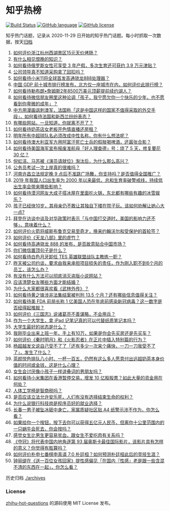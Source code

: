 # 知乎热榜
[![Build Status](https://github.com/ToWeLong/zhihu-hot-questions/workflows/CI/badge.svg)](https://github.com/ToWeLong/zhihu-hot-questions/actions)
[![GitHub language](https://img.shields.io/badge/language-golang-orange.svg)](https://golang.org/)
[![GitHub license](https://img.shields.io/github/license/ToWeLong/zhihu-hot-questions)](https://github.com/ToWeLong/zhihu-hot-questions/blob/main/LICENSE)

知乎热门话题，记录从 2020-11-29 日开始的知乎热门话题。每小时抓取一次数据，按天[归档](./archives)

<!-- BEGIN -->

1. [如何评价浙江杭州西湖景区15元天价烤肠？](https://www.zhihu.com/question/432710404)
1. [有什么相见恨晚的知识？](https://www.zhihu.com/question/51534501)
1. [如何看待俄罗斯女性可享受 3 年产假，多次生育还可获约 3.9 万元津贴？](https://www.zhihu.com/question/432690269)
1. [公司领导真不知道采购拿了回扣吗？](https://www.zhihu.com/question/304045143)
1. [如何看待小米11将全球首发高通骁龙888处理器？](https://www.zhihu.com/question/432912585)
1. [中国 GDP 前十城市排行榜发布，北方仅一座城市在内，如何评价此排行榜？](https://www.zhihu.com/question/432834546)
1. [如何看待勒布朗•詹姆斯2年8500万美元顶薪提前续约湖人？](https://www.zhihu.com/question/433079886)
1. [如何看待微信朋友圈里这种论调「孩子，我宁愿欠你一个快乐的少年，也不愿看到你卑微的成年」？](https://www.zhihu.com/question/50401236)
1. [中方用漫画讽刺澳军，法国称「这是中国这样的国家不值得采取的外交手段」，如何看待法国和新西兰纷纷表态？](https://www.zhihu.com/question/432882362)
1. [有哪些网站，一旦知道，你就离不开了？](https://www.zhihu.com/question/398193048)
1. [如何看待奶茶店女老板开色情直播还房租？](https://www.zhihu.com/question/432986590)
1. [明年所有中超球队名必须改成中性名称，你有什么想法呢？](https://www.zhihu.com/question/432056058)
1. [如何看待澳大利亚军方用阿富汗死亡士兵的假肢喝啤酒，还嚣张合影？](https://www.zhihu.com/question/432942912)
1. [如何看待美国海军宣布报废准航母「好人理查德」号：烧了 5 天，修复要花 30 亿？](https://www.zhihu.com/question/432854876)
1. [倪虹洁、马苏被《演员请就位》淘汰后，为什么那么高兴？](https://www.zhihu.com/question/432710462)
1. [公务员考试一次上岸真的很难吗？](https://www.zhihu.com/question/313639666)
1. [河南许昌立法规定晚 9 点后不准跳广场舞，你支持吗？是否值得全国推广？](https://www.zhihu.com/question/433097856)
1. [2019 年我国人口出生率为 2000 年以来最低，总和生育率破警戒线，持续低出生率会带来哪些影响？](https://www.zhihu.com/question/432867545)
1. [如何看待漠河网友大成子搭冰屋在里面吃火锅，东北都有哪些有趣的冰雪娱乐？](https://www.zhihu.com/question/433011973)
1. [孩子已经快10岁，其母亲仍不敢让其独自下楼在院子玩。该如何劝解让她心大一点?](https://www.zhihu.com/question/427154422)
1. [拜登在访谈中谈及对华政策时表示「与中国打交道时，美国的影响力还不够」，意味着什么？](https://www.zhihu.com/question/433020016)
1. [如何评价火箭将威斯布鲁克交易至奇才，换来约翰沃尔和受保护的首轮签？](https://www.zhihu.com/question/433093869)
1. [如何评价《天龙八部》里的虚竹？](https://www.zhihu.com/question/22103650)
1. [如何看待高通骁龙 888 的发布，是否故意贴合中国市场？](https://www.zhihu.com/question/432872082)
1. [你们微信置顶句子是什么？](https://www.zhihu.com/question/353636992)
1. [如何看待白色月牙卸任 TES 英雄联盟战队主教练一职？](https://www.zhihu.com/question/433024916)
1. [昨天被公司约谈，要求由我来承担项目损失的责任，作为刚入职不到6个月的员工，该怎么办？](https://www.zhihu.com/question/432862166)
1. [有没有什么方法可以彻底消灭盗版小说网站？](https://www.zhihu.com/question/425027825)
1. [应该清楚女友哪些方面才能结婚？](https://www.zhihu.com/question/24792235)
1. [为什么大家都很喜欢看《武林外传》？](https://www.zhihu.com/question/430283386)
1. [如何看待黄之锋涉非法集结案被判刑 13.5 个月？还有哪些信息值得关注？](https://www.zhihu.com/question/432993047)
1. [如何看待美 FDA 前局长称 1 亿美国人恐在年底前感染新冠病毒？这一数字是否经得起推敲？](https://www.zhihu.com/question/432954255)
1. [如何评价《三国志》说诸葛亮不善谋略，不会用兵？](https://www.zhihu.com/question/430150178)
1. [作为一个大学生，拿 iPad 记笔记真的可以代替纸质笔记本吗？](https://www.zhihu.com/question/304770209)
1. [大学生最好的状态是什么？](https://www.zhihu.com/question/333711492)
1. [我刚毕业出来上班一年，手上有10万，如果是你会先买房还是先买车？](https://www.zhihu.com/question/430477261)
1. [如何评价《秦时明月》和《火影忍者》在正片中插入特别篇的行为？](https://www.zhihu.com/question/433042501)
1. [杨超越发文说自己受不了了「还有多少一次来个痛快，一刀一刀我受不了了」，发生了什么？](https://www.zhihu.com/question/433014280)
1. [茶颜悦色排队八小时、一杯一百五，仍然有这么多人愿意付出远超奶茶本身价值的时间或金钱，这是什么心理？](https://www.zhihu.com/question/432808267)
1. [女生会讨厌像小孩子一样讲叠词的男朋友吗？](https://www.zhihu.com/question/432176430)
1. [如何看待小米集团在香港暂停交易，增发 10 亿股股票？如此大量的资金用在何处？](https://www.zhihu.com/question/432936375)
1. [人体工学椅是智商税吗？](https://www.zhihu.com/question/354809821)
1. [是否应该立法允许安乐死，人们有没有选择结束生命的权利？](https://www.zhihu.com/question/432953501)
1. [为什么说银行科技岗是程序员好的就业选择？](https://www.zhihu.com/question/380468704)
1. [长春一男子被坠冰砸中身亡，家属质疑社区贴 A4 纸警示涉不作为，你怎么看？](https://www.zhihu.com/question/433032668)
1. [如果给你一个按钮，按下去你可以获得五亿元人民币，但离你十公里范围内的一只蜗牛会死去，你会按吗？](https://www.zhihu.com/question/432138677)
1. [感觉女生比男生更容易贫血，跟女生不爱吃肉有关系吗？](https://www.zhihu.com/question/432937980)
1. [《夺冠》将代表中国内地角逐第 93 届奥斯卡最佳国际影片，该影片具有怎样的意义？你觉得有胜算吗？](https://www.zhihu.com/question/433114783)
1. [如何评价朴申七番棋申真谞 7:0 朴廷桓？如何预测朴廷桓此后的竞技生涯？](https://www.zhihu.com/question/433003111)
1. [钟丽缇在《送一百位女孩回家》提性感偏见「在国内『性感』老是跟一些含混不清的东西在一起」，你怎么看？](https://www.zhihu.com/question/433038885)

<!-- END -->

历史归档 [./archives](./archives)


### License
[zhihu-hot-questions](https://github.com/towelong/zhihu-hot-questions) 的源码使用 MIT License 发布。